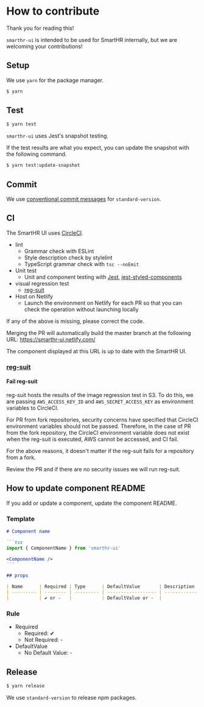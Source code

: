 # How to contribute

Thank you for reading this!

`smarthr-ui` is intended to be used for SmartHR internally, but we are welcoming your contributions!

## Setup

We use `yarn` for the package manager.

```sh
$ yarn
```

## Test

```sh
$ yarn test
```

`smarthr-ui` uses Jest's snapshot testing.

If the test results are what you expect, you can update the snapshot with the following command.

```sh
$ yarn test:update-snapshot
```

## Commit

We use [conventional commit messages](https://www.conventionalcommits.org/en/v1.0.0-beta.4/) for `standard-version`.

## CI

The SmartHR UI uses [CircleCI](https://circleci.com/).

- lint
  - Grammar check with ESLint
  - Style description check by stylelint
  - TypeScript grammar check with `tsc --noEmit`
- Unit test
  - Unit and component testing with [Jest](https://jestjs.io/ja/), [jest-styled-components](https://github.com/styled-components/jest-styled-components)
- visual regression test
  - [reg-suit](https://github.com/reg-viz/reg-suit)
- Host on Netlify
  - Launch the environment on Netlify for each PR so that you can check the operation without launching locally

If any of the above is missing, please correct the code.

Merging the PR will automatically build the master branch at the following URL:
https://smarthr-ui.netlify.com/

The component displayed at this URL is up to date with the SmartHR UI.

### [reg-suit](https://github.com/reg-viz/reg-suit)

#### Fail reg-suit

reg-suit hosts the results of the image regression test in S3. To do this, we are passing `AWS_ACCESS_KEY_ID` and `AWS_SECRET_ACCESS_KEY` as environment variables to CircleCI.

For PR from fork repositories, security concerns have specified that CircleCI environment variables should not be passed. Therefore, in the case of PR from the fork repository, the CircleCI environment variable does not exist when the reg-suit is executed, AWS cannot be accessed, and CI fail.

For the above reasons, it doesn't matter if the reg-suit fails for a repository from a fork.

Review the PR and if there are no security issues we will run reg-suit.

## How to update component README

If you add or update a component, update the component README.

### Template

````markdown
# Component name

```tsx
import { ComponentName } from 'smarthr-ui'

<ComponentName />
```

## props

| Name      | Required | Type      | DefaultValue       | Description  |
| --------- | -------- | --------- | ------------------ | ------------ |
|           | ✔ or -   |           | DefaultValue or -  |              |

````

### Rule

- Required
  - Required: ✔
  - Not Required: -
- DefaultValue
  - No Default Value: -

## Release

```sh
$ yarn release
```

We use `standard-version` to release npm packages.
